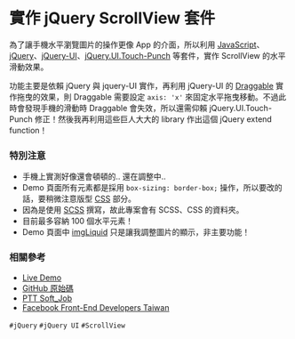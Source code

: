 # 實作 jQuery ScrollView 套件

為了讓手機水平瀏覽圖片的操作更像 App 的介面，所以利用 [JavaScript](https://zh.wikipedia.org/zh-tw/JavaScript)、[jQuery](https://jquery.com/)、[jQuery-UI](https://jqueryui.com/)、[jQuery.UI.Touch-Punch](http://touchpunch.furf.com/) 等套件，實作 ScrollView 的水平滑動效果。

功能主要是依賴 jQuery 與 jquery-UI 實作，再利用 jQuery-UI 的 [Draggable](https://jqueryui.com/draggable/) 實作拖曳的效果，則 Draggable 需要設定 `axis: 'x'` 來固定水平拖曳移動。不過此時會發現手機的滑動時 Draggable 會失效，所以還需仰賴 jQuery.UI.Touch-Punch 修正！然後我再利用這些巨人大大的 library 作出這個 jQuery extend function！

### 特別注意

* 手機上實測好像還會頓頓的.. 還在調整中..
* Demo 頁面所有元素都是採用 `box-sizing: border-box;` 操作，所以要改的話，要稍微注意版型 [CSS](https://developer.mozilla.org/zh-TW/docs/Web/CSS) 部分。
* 因為是使用 [SCSS](http://sass-lang.com/) 撰寫，故此專案會有 SCSS、CSS 的資料夾。
* 目前最多容納 100 個水平元素！
* Demo 頁面中 [imgLiquid](https://github.com/karacas/imgLiquid) 只是讓我調整圖片的顯示，非主要功能！

### 相關參考
* [Live Demo](https://works.ioa.tw/OA-mobileScrollView/index.html)
* [GitHub 原始碼](https://github.com/comdan66/OA-mobileScrollView)
* [PTT Soft_Job](https://www.ptt.cc/bbs/Soft_Job/M.1457948370.A.BE9.html)
* [Facebook Front-End Developers Taiwan](https://www.facebook.com/groups/f2e.tw/permalink/960507037319995/)

`#jQuery` `#jQuery UI` `#ScrollView `